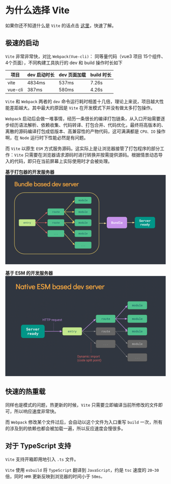 # 为什么选择 Vite
如果你还不知道什么是 `Vite` 的话点击 [这里](https://vitejs.cn/)，快速了解。

## 极速的启动
`Vite` 非常非常快，对比 `Webpack(Vue-cli)`：
同等量代码（vue3 项目 15个组件、4个页面），不同构建工具执行的 dev 和 build 操作时长如下

| 项目 | dev 启动时长 | dev 页面加载 | build 时长 |
|--|--|--|--|
| vite | 4834ms| 537ms | 7.26s |
| vue-cli | 387ms| 580ms | 4.26s |


`Vite` 和 `Webpack` 两者的 `dev` 命令运行耗时相差十几倍，理论上来说，项目越大性能差距越大。其中最大的原因是 `Vite` 在开发模式下并没有做太多打包操作。

`Webpack` 启动后会做一堆事情，经历一条很长的编译打包链条，从入口开始需要逐步经历语法解析、依赖收集、代码转译、打包合并、代码优化，最终将高版本的、离散的源码编译打包成低版本、高兼容性的产物代码，这可满满都是 `CPU、IO` 操作啊，在 `Node` 运行时下性能必然是有问题。

而 `Vite` 以原生 `ESM` 方式服务源码。这实际上是让浏览器接管了打包程序的部分工作：`Vite` 只需要在浏览器请求源码时进行转换并按需提供源码。根据情景动态导入的代码，即只在当前屏幕上实际使用时才会被处理。

**基于打包器的开发服务器**
![基于打包器的开发服务器](/bundler.png)

**基于 ESM 的开发服务器**
![基于 ESM 的开发服务器](/esm.png)

## 快速的热重载
同样也是模式的问题，热更新的时候，`Vite` 只需要立即编译当前所修改的文件即可，所以响应速度非常快。

而 `Webpack` 修改某个文件过后，会自动以这个文件为入口重写 `build` 一次，所有的涉及到的依赖也都会被加载一遍，所以反应速度会慢很多。

## 对于 TypeScript 支持

`Vite` 支持开箱即用地引入 `.ts` 文件。

`Vite` 使用 `esbuild` 将 `TypeScript` 翻译到 `JavaScript`，约是 `tsc` 速度的 `20~30` 倍，同时 `HMR` 更新反映到浏览器的时间小于 `50ms。`